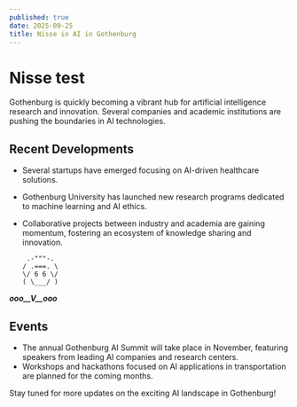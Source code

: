 ```yaml
---
published: true
date: 2025-09-25
title: Nisse in AI in Gothenburg
---
```


# Nisse test

Gothenburg is quickly becoming a vibrant hub for artificial intelligence research and innovation. Several companies and academic institutions are pushing the boundaries in AI technologies.

## Recent Developments

- Several startups have emerged focusing on AI-driven healthcare solutions.
- Gothenburg University has launched new research programs dedicated to machine learning and AI ethics.
- Collaborative projects between industry and academia are gaining momentum, fostering an ecosystem of knowledge sharing and innovation.

  ```
   .-"""-.
  / .===. \
  \/ 6 6 \/
  ( \___/ )
  ```

**_ooo\_\_V\_\_ooo_**

## Events

- The annual Gothenburg AI Summit will take place in November, featuring speakers from leading AI companies and research centers.
- Workshops and hackathons focused on AI applications in transportation are planned for the coming months.

Stay tuned for more updates on the exciting AI landscape in Gothenburg!
